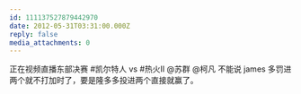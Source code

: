 ```yaml
---
id: 111137527879442970
date: 2012-05-31T03:31:00.000Z
reply: false
media_attachments: 0
---
```


正在视频直播东部决赛 #凯尔特人 vs #热火Ⅱ @苏群 @柯凡 不能说 james 多罚进两个就不打加时了，要是隆多多投进两个直接就赢了。 ​​​​

